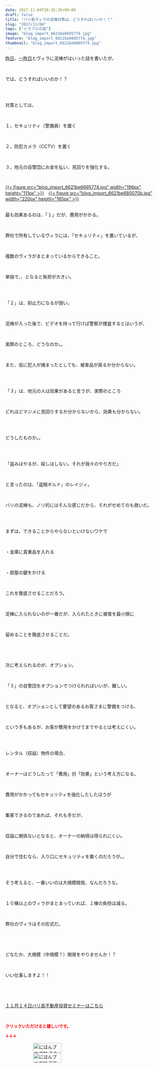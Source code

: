 ```yaml
---
date: 2017-11-04T20:35:35+09:00
draft: false
title: "バリ島ヴィラの泥棒対策は、どうすればいいか！？"
slug: "2017/11/04"
tags: ["トラブルの話"]
image: "blog_import_6621be6695774.jpg"
feature: "blog_import_6621be6695774.jpg"
thumbnail: "blog_import_6621be6695774.jpg"
---
```

<p><a href="entry-12325118153.html" target="_blank">昨日</a>、<a href="entry-12325089574.html" target="_blank">一昨日</a>とヴィラに泥棒がはいった話を書いたが、</p><p> </p><p>では、どうすればいいのか！？</p><p> </p><p><br/>対策としては、</p><p> </p><p>１，セキュリティ（警備員）を置く</p><p> </p><p>２，防犯カメラ（CCTV）を置く</p><p> </p><p>３，地元の自警団にお金を払い、見回りを強化する。</p><p> </p><p><a href="blog_import_6621be6695774.jpg">{{< figure src="blog_import_6621be6695774.jpg" width="196px" height="111px" >}}</a>　<a href="blog_import_6621be680070b.jpg">{{< figure src="blog_import_6621be680070b.jpg" width="220px" height="165px" >}}</a></p><p><br/>最も効果あるのは、「１」だが、費用がかかる。</p><p> </p><p>弊社で所有しているヴィラには、「セキュリティ」を置いているが、</p><p> </p><p>複数のヴィラがまとまっているからできること。</p><p> </p><p>単独で、、となると負担が大きい。</p><p> </p><p><br/>「２」は、抑止力になるが弱い。</p><p> </p><p>泥棒が入った後で、ビデオを持って行けば警察が捜査するとはいうが、</p><p> </p><p>実際のところ、どうなのか。。</p><p> </p><p>また、仮に犯人が捕まったとしても、被害品が戻るか分からない。</p><p> </p><p><br/>「３」は、地元の人は効果があると言うが、実際のところ</p><p> </p><p>どれほどマジメに見回りするか分からないから、効果も分からない。</p><p> </p><p><br/>どうしたものか。。</p><p> </p><p><br/>「盗みはやるが、殺しはしない。それが我々のやり方だ」</p><p> </p><p>と言ったのは、「盗賊ギルド」のレイジィ。</p><p> </p><p>バリの泥棒も、ノリ的にはそんな感じだから、それがせめてのも救いだ。</p><p> </p><p><br/>まずは、できることからやらないといけないワケで</p><p> </p><p>・金庫に貴重品を入れる</p><p> </p><p>・部屋の鍵をかける</p><p> </p><p>これを徹底させることだろう。</p><p> </p><p>泥棒に入られないのが一番だが、入られたときに被害を最小限に</p><p> </p><p>留めることを徹底させることだ。</p><p> </p><p> </p><p>次に考えられるのが、オプション。</p><p> </p><p>「３」の自警団をオプションでつけられればいいが、難しい。</p><p> </p><p>となると、オプションとして要望のあるお客さまに警備をつける、</p><p> </p><p>という手もあるが、お客が費用をかけてまでやるとは考えにくい。</p><p> </p><p><br/>レンタル（収益）物件の場合、</p><p> </p><p>オーナーはどうしたって「費用」対「効果」という考え方になる。</p><p> </p><p>費用がかかってもセキュリティを強化したしたほうが</p><p> </p><p>集客できるのであれば、それも手だが、</p><p> </p><p>収益に関係ないとなると、オーナーの納得は得られにくい。</p><p> </p><p>自分で住むなら、入り口にセキュリティを置くのだろうが。。</p><p> </p><p><br/>そう考えると、一番いいのは大規模開発、なんだろうな。</p><p> </p><p>１０棟以上のヴィラがまとまっていれば、１棟の負担は減る。</p><p> </p><p>弊社のヴィラはその形式だ。</p><p> </p><p> </p><p>どなたか、大規模（中規模？）開発をやりませんか！？</p><p> </p><p>いい仕事しますよ！！</p><p> </p><p> </p><p><span style="text-decoration: underline;"><a href="iin.co.jp" target="_blank">１１月１４日バリ島不動産投資セミナーはこちら</a></span></p><p> </p><p><font color="#ff0000" size="2"><strong>クリックいただけると嬉しいです。</strong></font></p><p><font color="#ff0000" size="2"><strong>↓↓↓</strong></font></p><p><a href="ranking.html?p_cid=01260127" id="&amp;blogmura_banner" target="_blank"><img alt="にほんブログ村 その他生活ブログ 不動産投資へ" border="0" height="31" src="data:image/svg+xml;charset=utf-8,%3Csvg%20xmlns%3D%22http%3A%2F%2Fwww.w3.org%2F2000%2Fsvg%22%20title%3D%22Placeholder%20for%20Images%22%20role%3D%22presentation%22%20viewBox%3D%220%200%2088%2031%22%20%2F%3E" width="88" data-src="https://img-proxy.blog-video.jp/images?url=http%3A%2F%2Flife.blogmura.com%2Fhudousantoushi%2Fimg%2Fhudousantoushi88_31.gif" style="aspect-ratio: auto 88 / 31;"/><noscript><img alt="にほんブログ村 その他生活ブログ 不動産投資へ" border="0" height="31" src="https://img-proxy.blog-video.jp/images?url=http%3A%2F%2Flife.blogmura.com%2Fhudousantoushi%2Fimg%2Fhudousantoushi88_31.gif" width="88"></noscript></a><br/><a href="ranking.html?p_cid=01260127" target="_blank"><img alt="にほんブログ村 海外生活ブログ バリ島情報へ" border="0" height="31" src="data:image/svg+xml;charset=utf-8,%3Csvg%20xmlns%3D%22http%3A%2F%2Fwww.w3.org%2F2000%2Fsvg%22%20title%3D%22Placeholder%20for%20Images%22%20role%3D%22presentation%22%20viewBox%3D%220%200%2088%2031%22%20%2F%3E" width="88" data-src="https://img-proxy.blog-video.jp/images?url=http%3A%2F%2Foverseas.blogmura.com%2Fbali%2Fimg%2Fbali88_31.gif" style="aspect-ratio: auto 88 / 31;"/><noscript><img alt="にほんブログ村 海外生活ブログ バリ島情報へ" border="0" height="31" src="https://img-proxy.blog-video.jp/images?url=http%3A%2F%2Foverseas.blogmura.com%2Fbali%2Fimg%2Fbali88_31.gif" width="88"></noscript></a></p>

